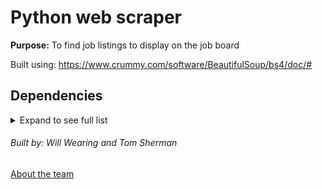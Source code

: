 # Python web scraper

**Purpose:** To find job listings to display on the job board

Built using: https://www.crummy.com/software/BeautifulSoup/bs4/doc/#

## Dependencies
<details>
<summary>Expand to see full list</summary>

+ Coming soon!
+ When adding dependencies, please keep the list alphabetical and add the version number
+ Check the node-web-scraper repo for details, thank you!
+ add dependency
</details>

###### Built by: Will Wearing and Tom Sherman

[About the team](https://github.com/JS-Jr-Dev-Job-Board/About/blob/main/README.md)
